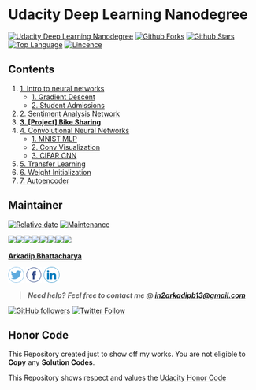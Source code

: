 # Udacity Deep Learning Nanodegree

[![Udacity Deep Learning Nanodegree](https://tugan0329.bitbucket.io/imgs/github/dlnd.svg?style=flat-square)](https://www.udacity.com/course/deep-learning-nanodegree--nd101)
[![Github Forks](https://img.shields.io/github/forks/darkmatter18/Udacity-Deep-Learning-Nanodegree?style=flat-square)](https://github.com/darkmatter18/Udacity-Deep-Learning-Nanodegree/network)
[![Github Stars](https://img.shields.io/github/stars/darkmatter18/Udacity-Deep-Learning-Nanodegree?style=flat-square)](https://github.com/darkmatter18/Udacity-Deep-Learning-Nanodegree/stargazers)
[![Top Language](https://img.shields.io/github/languages/top/darkmatter18/Udacity-Deep-Learning-Nanodegree?color=orange&style=flat-square&logo=jupyter)](https://github.com/darkmatter18/Udacity-Deep-Learning-Nanodegree)
[![Lincence](https://img.shields.io/github/license/darkmatter18/Udacity-Deep-Learning-Nanodegree?style=flat-square)](https://github.com/darkmatter18/Udacity-Deep-Learning-Nanodegree/blob/master/LICENSE)


## Contents

1. [1. Intro to neural networks](./1.%20Intro%20to%20neural%20networks)
    - [1. Gradient Descent](./1.%20Intro%20to%20neural%20networks/1.%20Gradient%20Descent)
    - [2. Student Admissions](./1.%20Intro%20to%20neural%20networks/2.%20Student%20Admissions)
2. [2. Sentiment Analysis Network](./2.%20Sentiment%20Analysis%20Network)
3. [**3. [Project] Bike Sharing**](./3.%20[Project]%20Bike%20Sharing)
4. [4. Convolutional Neural Networks](./4.%20Convolutional%20Neural%20Networks)
    - [1. MNIST MLP](./4.%20Convolutional%20Neural%20Networks/1.%20MNIST%20MLP)
    - [2. Conv Visualization](./4.%20Convolutional%20Neural%20Networks/2.%20Conv%20Visualization)
    - [3. CIFAR CNN](./4.%20Convolutional%20Neural%20Networks/3.%20CIFAR%20CNN)
5. [5. Transfer Learning](./5.%20Transfer%20Learning)
6. [6. Weight Initialization](./6.%20Weight%20Initialization)
7. [7. Autoencoder](./7.%20Autoencoder)

## Maintainer

[![Relative date](https://img.shields.io/date/1588258952?color=important&label=started&logo=github)](https://github.com/darkmatter18/) [![Maintenance](https://img.shields.io/maintenance/yes/2020?color=green&logo=github)](https://github.com/darkmatter18/)

[![](https://sourcerer.io/fame/darkmatter18/darkmatter18/Udacity-Deep-Learning-Nanodegree/images/0)](https://sourcerer.io/fame/darkmatter18/darkmatter18/Udacity-Deep-Learning-Nanodegree/links/0)[![](https://sourcerer.io/fame/darkmatter18/darkmatter18/Udacity-Deep-Learning-Nanodegree/images/1)](https://sourcerer.io/fame/darkmatter18/darkmatter18/Udacity-Deep-Learning-Nanodegree/links/1)[![](https://sourcerer.io/fame/darkmatter18/darkmatter18/Udacity-Deep-Learning-Nanodegree/images/2)](https://sourcerer.io/fame/darkmatter18/darkmatter18/Udacity-Deep-Learning-Nanodegree/links/2)[![](https://sourcerer.io/fame/darkmatter18/darkmatter18/Udacity-Deep-Learning-Nanodegree/images/3)](https://sourcerer.io/fame/darkmatter18/darkmatter18/Udacity-Deep-Learning-Nanodegree/links/3)[![](https://sourcerer.io/fame/darkmatter18/darkmatter18/Udacity-Deep-Learning-Nanodegree/images/4)](https://sourcerer.io/fame/darkmatter18/darkmatter18/Udacity-Deep-Learning-Nanodegree/links/4)[![](https://sourcerer.io/fame/darkmatter18/darkmatter18/Udacity-Deep-Learning-Nanodegree/images/5)](https://sourcerer.io/fame/darkmatter18/darkmatter18/Udacity-Deep-Learning-Nanodegree/links/5)[![](https://sourcerer.io/fame/darkmatter18/darkmatter18/Udacity-Deep-Learning-Nanodegree/images/6)](https://sourcerer.io/fame/darkmatter18/darkmatter18/Udacity-Deep-Learning-Nanodegree/links/6)[![](https://sourcerer.io/fame/darkmatter18/darkmatter18/Udacity-Deep-Learning-Nanodegree/images/7)](https://sourcerer.io/fame/darkmatter18/darkmatter18/Udacity-Deep-Learning-Nanodegree/links/7)

**[Arkadip Bhattacharya](https://www.linkedin.com/in/arkadip/)**

<a href="https://twitter.com/Arkadipb21"><img src="images/twitter.png" width="32px" height="32px"></a> <a href="https://www.facebook.com/arkadipb"><img src="images/facebook.png" width="32px" height="32px"></a> <a href="https://www.linkedin.com/in/arkadip/"><img src="images/linkedin.png" width="32px" height="32px"></a>

> ***Need help?***
***Feel free to contact me @ [in2arkadipb13@gmail.com](mailto:in2arkadipb13@gmail.com?Subject=Github:Udacity-Computer-Vision-Nanodegree-Repository)***

[![GitHub followers](https://img.shields.io/github/followers/darkmatter18?color=1e88e5&label=Follow%20%40darkmatter18&logo=github&style=flat-square)](https://github.com/darkmatter18/) [![Twitter Follow](https://img.shields.io/twitter/follow/Arkadipb21?color=1e88e5&logo=twitter&style=flat-square)](https://twitter.com/Arkadipb21) 

## Honor Code

This Repository created just to show off my works. You are not eligible to **Copy** any **Solution Codes**.

This Repository shows respect and values the [Udacity Honor Code](https://www.udacity.com/legal/en-us/community-guidelines)	